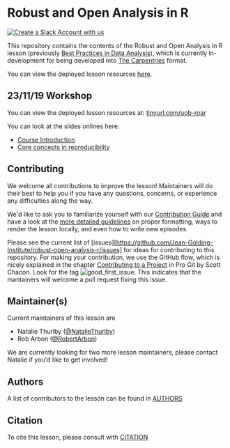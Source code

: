 # Robust and Open Analysis in R
[![Create a Slack Account with us](https://img.shields.io/badge/Create_Slack_Account-The_Carpentries-071159.svg)](https://swc-slack-invite.herokuapp.com/) 

This repository contains the contents of the Robust and Open Analysis in R lesson (previously [Best Practices in Data Analysis]()), which is currently in-development for being developed into [The Carpentries](https://carpentries.org/) format.

You can view the deployed lesson resources [here](https://jean-golding-institute.github.io/robust-open-analysis-r/). 

## 23/11/19 Workshop
You can view the deployed lesson resources at: [tinyurl.com/uob-roar](http://www.tinyurl.com/uob-roar)

You can look at the slides onlines here:
* [Course Introduction](https://nataliethurlby.github.io/slides/robust-open-analysis-r/23-11-19/course_introduction/index.html)
* [Core concepts in reproducibility](https://nataliethurlby.github.io/slides/robust-open-analysis-r/23-11-19/core_concepts/index.html)

## Contributing

We welcome all contributions to improve the lesson! Maintainers will do their best to help you if you have any
questions, concerns, or experience any difficulties along the way.

We'd like to ask you to familiarize yourself with our [Contribution Guide](CONTRIBUTING.md) and have a look at
the [more detailed guidelines][lesson-example] on proper formatting, ways to render the lesson locally, and even
how to write new episodes.

Please see the current list of [issues][https://github.com/Jean-Golding-Institute/robust-open-analysis-r/issues] for ideas for contributing to this
repository. For making your contribution, we use the GitHub flow, which is
nicely explained in the chapter [Contributing to a Project](http://git-scm.com/book/en/v2/GitHub-Contributing-to-a-Project) in Pro Git
by Scott Chacon.
Look for the tag ![good_first_issue](https://img.shields.io/badge/-good%20first%20issue-gold.svg). This indicates that the mantainers will welcome a pull request fixing this issue.  

## Maintainer(s)

Current maintainers of this lesson are 

* Natalie Thurlby ([@NatalieThurlby](https://github.com/NatalieThurlby))
* Rob Arbon ([@RobertArbon](https://github.com/robertarbon))

We are currently looking for two more lesson maintainers, please contact Natalie if you'd like to get involved!

## Authors

A list of contributors to the lesson can be found in [AUTHORS](AUTHORS)

## Citation

To cite this lesson, please consult with [CITATION](CITATION)

[lesson-example]: https://carpentries.github.io/lesson-example
